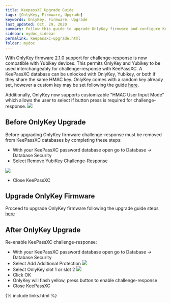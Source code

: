 ```yaml
---
title: KeepassXC Upgrade Guide
tags: [OnlyKey, Firmware, Upgrade]
keywords: OnlyKey, Firmware, Upgrade
last_updated: Oct, 29, 2020
summary: Follow this guide to upgrade OnlyKey firmware and configure KeepassXC challenge-response
sidebar: mydoc_sidebar
permalink: keepassxc-upgrade.html
folder: mydoc
---
```



With OnlyKey firmware 2.1.0 support for challenge-response is now compatible with Yubikey devices. This permits OnlyKey and Yubikey to be used interchangeably for challenge-response with KeePassXC. A KeePassXC database can be unlocked with OnlyKey, Yubikey, or both if they share the same HMAC key. OnlyKey comes with a random key already set, however a custom key may be set following the guide [here](https://docs.crp.to/usersguide.html#challenge-response).

Additionally, OnlyKey now supports customizable "HMAC User Input Mode" which allows the user to select if button press is required for challenge-response.
![](https://raw.githubusercontent.com/trustcrypto/trustcrypto.github.io/pages/images/prefs.png)

## Before OnlyKey Upgrade

Before upgrading OnlyKey firmware challenge-response must be removed from KeePassXC databases by completing these steps:

- With your KeePassXC password database open go to Database -> Database Security
- Select Remove YubiKey Challenge-Response

![](https://raw.githubusercontent.com/trustcrypto/trustcrypto.github.io/pages/images/keepassxcstep1.png)

- Close KeePassXC

## Upgrade OnlyKey Firmware

Proceed to upgrade OnlyKey firmware following the upgrade guide steps [here]()

## After OnlyKey Upgrade

Re-enable KeePassXC challenge-response:

- With your KeePassXC password database open go to Database -> Database Security
- Select Add Additional Protection
![](https://raw.githubusercontent.com/trustcrypto/trustcrypto.github.io/pages/images/keepassxcstep2.png)
- Select OnlyKey slot 1 or slot 2
![](https://raw.githubusercontent.com/trustcrypto/trustcrypto.github.io/pages/images/keepassxcstep3.png)
- Click OK
- OnlyKey will flash yellow, press button to enable challenge-response
- Close KeePassXC

{% include links.html %}
